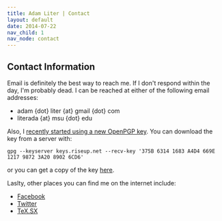 ```yaml
---
title: Adam Liter | Contact
layout: default
date: 2014-07-22
nav_child: 1
nav_node: contact
---
```


## Contact Information
					
Email is definitely the best way to reach me. If I don't respond within the day, I'm probably dead. I can be reached at either of the following email addresses:

- adam {dot} liter {at} gmail {dot} com
- literada {at} msu {dot} edu

Also, I [recently started using a new OpenPGP key][PGPTransition]. You can download the key from a server with:

    gpg --keyserver keys.riseup.net --recv-key '375B 6314 1683 A4D4 669E  1217 9872 3A20 8902 6CD6'

or you can get a copy of the key [here][NewKey].

Laslty, other places you can find me on the internet include:

- [Facebook][facebook]
- [Twitter][twitter]
- [TeX.SX][tex-sx]

[facebook]: https://www.facebook.com/adam.liter.7
[twitter]: https://twitter.com/adam_liter
[tex-sx]: http://tex.stackexchange.com/users/32888/adam-liter
[NewKey]: https://bit.ly/adamliterpgp
[PGPTransition]: http://adamliter.org/activism/security/2014/07/22/pgp-transition-statement/
